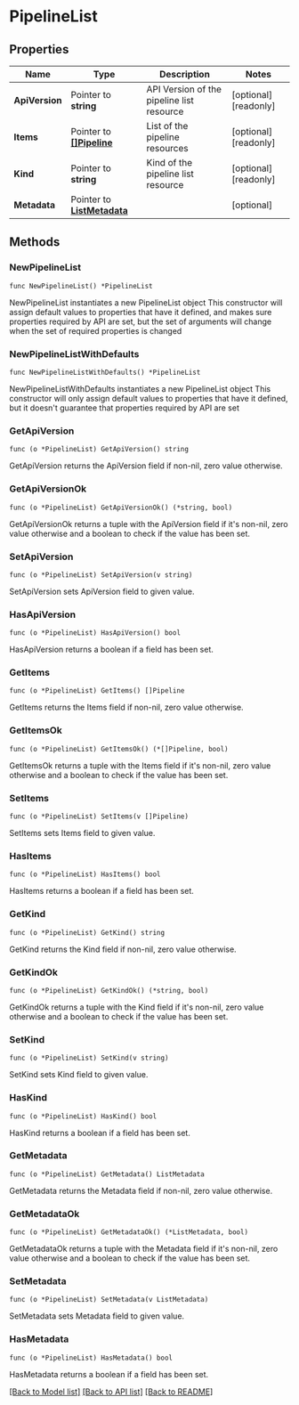 # PipelineList

## Properties

Name | Type | Description | Notes
------------ | ------------- | ------------- | -------------
**ApiVersion** | Pointer to **string** | API Version of the pipeline list resource | [optional] [readonly] 
**Items** | Pointer to [**[]Pipeline**](Pipeline.md) | List of the pipeline resources | [optional] [readonly] 
**Kind** | Pointer to **string** | Kind of the pipeline list resource | [optional] [readonly] 
**Metadata** | Pointer to [**ListMetadata**](ListMetadata.md) |  | [optional] 

## Methods

### NewPipelineList

`func NewPipelineList() *PipelineList`

NewPipelineList instantiates a new PipelineList object
This constructor will assign default values to properties that have it defined,
and makes sure properties required by API are set, but the set of arguments
will change when the set of required properties is changed

### NewPipelineListWithDefaults

`func NewPipelineListWithDefaults() *PipelineList`

NewPipelineListWithDefaults instantiates a new PipelineList object
This constructor will only assign default values to properties that have it defined,
but it doesn't guarantee that properties required by API are set

### GetApiVersion

`func (o *PipelineList) GetApiVersion() string`

GetApiVersion returns the ApiVersion field if non-nil, zero value otherwise.

### GetApiVersionOk

`func (o *PipelineList) GetApiVersionOk() (*string, bool)`

GetApiVersionOk returns a tuple with the ApiVersion field if it's non-nil, zero value otherwise
and a boolean to check if the value has been set.

### SetApiVersion

`func (o *PipelineList) SetApiVersion(v string)`

SetApiVersion sets ApiVersion field to given value.

### HasApiVersion

`func (o *PipelineList) HasApiVersion() bool`

HasApiVersion returns a boolean if a field has been set.

### GetItems

`func (o *PipelineList) GetItems() []Pipeline`

GetItems returns the Items field if non-nil, zero value otherwise.

### GetItemsOk

`func (o *PipelineList) GetItemsOk() (*[]Pipeline, bool)`

GetItemsOk returns a tuple with the Items field if it's non-nil, zero value otherwise
and a boolean to check if the value has been set.

### SetItems

`func (o *PipelineList) SetItems(v []Pipeline)`

SetItems sets Items field to given value.

### HasItems

`func (o *PipelineList) HasItems() bool`

HasItems returns a boolean if a field has been set.

### GetKind

`func (o *PipelineList) GetKind() string`

GetKind returns the Kind field if non-nil, zero value otherwise.

### GetKindOk

`func (o *PipelineList) GetKindOk() (*string, bool)`

GetKindOk returns a tuple with the Kind field if it's non-nil, zero value otherwise
and a boolean to check if the value has been set.

### SetKind

`func (o *PipelineList) SetKind(v string)`

SetKind sets Kind field to given value.

### HasKind

`func (o *PipelineList) HasKind() bool`

HasKind returns a boolean if a field has been set.

### GetMetadata

`func (o *PipelineList) GetMetadata() ListMetadata`

GetMetadata returns the Metadata field if non-nil, zero value otherwise.

### GetMetadataOk

`func (o *PipelineList) GetMetadataOk() (*ListMetadata, bool)`

GetMetadataOk returns a tuple with the Metadata field if it's non-nil, zero value otherwise
and a boolean to check if the value has been set.

### SetMetadata

`func (o *PipelineList) SetMetadata(v ListMetadata)`

SetMetadata sets Metadata field to given value.

### HasMetadata

`func (o *PipelineList) HasMetadata() bool`

HasMetadata returns a boolean if a field has been set.


[[Back to Model list]](../README.md#documentation-for-models) [[Back to API list]](../README.md#documentation-for-api-endpoints) [[Back to README]](../README.md)


